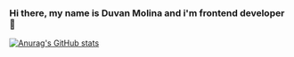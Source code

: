 ### Hi there, my name is Duvan Molina and  i'm frontend developer 👋

[![Anurag's GitHub stats](https://github-readme-stats.vercel.app/api?username=duvan-molina&theme=radical)](https://github.com/anuraghazra/github-readme-stats)
